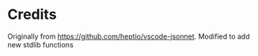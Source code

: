 # Credits

Originally from <https://github.com/heptio/vscode-jsonnet>. Modified to add new stdlib functions
